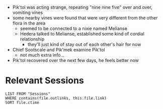 - Pik'tol was acting strange, repeating "nine nine five" over and over, vomiting vines
- some nearby vines were found that were very different from the other flora in the area
	- seemed to be connected to a nixie named Melianse
	- Hedera talked to Melianse, established some kind of cordial relationship
		- they'll just kind of stay out of each other's hair for now
- Chief Sootscale and Pik'mek examine Pik'tol
	- not much extra info...
- Pik'tol recovered over the next few days, he feels better now

# Relevant Sessions
```dataview
LIST FROM "Sessions"
WHERE contains(file.outlinks, this.file.link)
SORT file.ctime
```